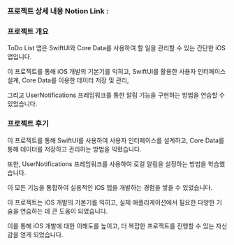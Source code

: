 ### 프로젝트 상세 내용 Notion Link : 

### 프로젝트 개요

ToDo List 앱은 SwiftUI와 Core Data를 사용하여 할 일을 관리할 수 있는 간단한 iOS 앱입니다.

이 프로젝트를 통해 iOS 개발의 기본기를 익히고, SwiftUI를 활용한 사용자 인터페이스 설계, Core Data를 이용한 데이터 저장 및 관리,

그리고 UserNotifications 프레임워크를 통한 알림 기능을 구현하는 방법을 연습할 수 있었습니다.

### 프로젝트 후기

이 프로젝트를 통해 SwiftUI를 사용하여 사용자 인터페이스를 설계하고, Core Data를 통해 데이터를 저장하고 관리하는 방법을 익혔습니다. 

또한, UserNotifications 프레임워크를 사용하여 로컬 알림을 설정하는 방법을 학습했습니다. 

이 모든 기능을 통합하여 실용적인 iOS 앱을 개발하는 경험을 쌓을 수 있었습니다.

이 프로젝트는 iOS 개발의 기본기를 익히고, 실제 애플리케이션에서 필요한 다양한 기술을 연습하는 데 큰 도움이 되었습니다. 

이를 통해 iOS 개발에 대한 이해도를 높이고, 더 복잡한 프로젝트를 진행할 수 있는 자신감을 얻게 되었습니다.
